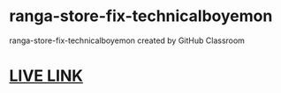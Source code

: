 # ranga-store-fix-technicalboyemon
ranga-store-fix-technicalboyemon created by GitHub Classroom
# <a href="https://ranga-store-emon.netlify.app/">LIVE LINK</a>
